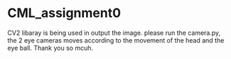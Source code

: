 # CML_assignment0

CV2 libaray is being used in output the image.
please run the camera.py, the 2 eye cameras moves according to the movement of the head and the eye ball. Thank you so mcuh.
